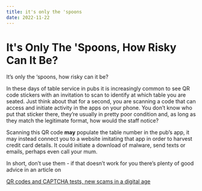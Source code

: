 ```yaml
---
title: it's only the 'spoons
date: 2022-11-22
---
```

# It's Only The 'Spoons, How Risky Can It Be?


It’s only the ‘spoons, how risky can it be?

In these days of table service in pubs it is increasingly common to see QR code stickers with an invitation to scan to identify at which table you are seated. 
Just think about that for a second, you are scanning a code that can access and initiate activity in the apps on your phone. 
You don’t know who put that sticker there, they’re usually in pretty poor condition and, as long as they match the legitimate format, how would the staff notice?

Scanning this QR code **may** populate the table number in the pub’s app, 
it may instead connect you to a website imitating that app in order to harvest credit card details. 
It could initiate a download of malware, send texts or emails, perhaps even call your mum.

In short, don’t use them - if that doesn’t work for you there’s plenty of good advice in an article on 

[QR codes and CAPTCHA tests, new scams in a digital age](https://www.social-engineer.org/social-engineering/qr-codes-and-captcha-tests-new-scams-in-a-digital-age/)
